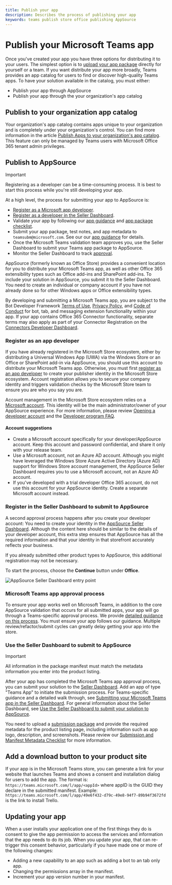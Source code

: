 ```yaml
---
title: Publish your app
description: Describes the process of publishing your app
keywords: teams publish store office publishing AppSource
---
```

# Publish your Microsoft Teams app

Once you've created your app you have three options for distributing it to your users. The simplest option is to [upload your app package](~/concepts/deploy-and-publish/apps-upload.md) directly for yourself or a team. If you want distribute your app more broadly, Teams provides an app catalog for users to find or discover high-quality Teams apps. To have your solution available in the catalog, you must either:

* Publish your app through AppSource
* Publish your app through the your organization's app catalog

## Publish to your organization app catalog

Your organization's app catalog contains apps unique to your organization and is completely under your organization's control. You can find more information in the article [Publish Apps to your organization's app catalog](/microsoftteams/tenant-apps-catalog-teams). This feature can only be managed by Teams users with Microsoft Office 365 tenant admin privileges.

## Publish to AppSource

> [!IMPORTANT]
> Registering as a developer can be a time-consuming process. It is best to start this process while you're still developing your app.

At a high level, the process for submitting your app to AppSource is:

* [Register as a Microsoft app developer](https://developer.microsoft.com/store/register).
* [Register as a developer in the Seller Dashboard](#register-in-the-seller-dashboard-to-submit-to-appsource).
* Validate your app by following our [app guidance](~/concepts/deploy-and-publish/office-store-approval.md) and [app package checklist](~/concepts/deploy-and-publish/office-store-checklist.md).
* Submit your app package, test notes, and app metadata to `teamsubm@microsoft.com`. See our our [app guidance](~/concepts/deploy-and-publish/office-store-approval.md) for details.
* Once the Microsoft Teams validation team approves you, use the Seller Dashboard to submit your Teams app package to AppSource.
* Monitor the Seller Dashboard to track [approval](~/concepts/deploy-and-publish/office-store-approval.md).

AppSource (formerly known as Office Store) provides a convenient location for you to distribute your Microsoft Teams app, as well as other Office 365 extensibility types such as Office add-ins and SharePoint add-ins. To include your solution in AppSource, you submit it to the Seller Dashboard. You need to create an individual or company account if you have not already done so for other Windows apps or Office extensibility types.

By developing and submitting a Microsoft Teams app, you are subject to the Bot Developer Framework [Terms of Use](https://aka.ms/bf-terms), [Privacy Policy](https://aka.ms/bf-privacy), and [Code of Conduct](https://aka.ms/bf-conduct) for bot, tab, and messaging extension functionality within your app. If your app contains Office 365 Connector functionality, separate terms may also apply as part of your Connector Registration on the [Connectors Developer Dashboard](https://aka.ms/connectorsdashboard).

### Register as an app developer

If you have already registered in the Microsoft Store ecosystem, either by distributing a Universal Windows App (UWA) via the Windows Store or an Office or SharePoint add-in via AppSource, you should use this account to distribute your Microsoft Teams app. Otherwise, you must first [register as an app developer](https://developer.microsoft.com/store/register) to create your publisher identity in the Microsoft Store ecosystem. Account registration allows you to secure your company identity and triggers validation checks by the Microsoft Store team to ensure you are who you say you are.

Account management in the Microsoft Store ecosystem relies on a [Microsoft account](https://account.microsoft.com/account). This identity will be the main administrator/owner of your AppSource experience. For more information, please review [Opening a developer account](/windows/uwp/publish/opening-a-developer-account) and the [Developer program FAQ](https://developer.microsoft.com/store/register/faq).

#### Account suggestions

* Create a Microsoft account specifically for your developer/AppSource account. Keep this account and password confidential, and share it only with your release team.
* Use a Microsoft account, not an Azure AD account. Although you might have leveraged the Windows Store Azure Active Directory (Azure AD) support for Windows Store account management, the AppSource Seller Dashboard requires you to use a Microsoft account, not an Azure AD account.
* If you've developed with a trial developer Office 365 account, do not use this account for your AppSource identity. Create a separate Microsoft account instead.

### Register in the Seller Dashboard to submit to AppSource

A second approval process happens after you create your developer account: You need to create your identity in the [AppSource Seller Dashboard](https://sellerdashboard.microsoft.com/Application/Summary). Although the content here should be similar to the details of your developer account, this extra step ensures that AppSource has all the required information and that your identity in that storefront accurately reflects your business.

If you already submitted other product types to AppSource, this additional registration may not be necessary.

To start the process, choose the **Continue** button under **Office**.

![AppSource Seller Dashboard entry point](~/assets/images/submission/sellerdashboardofficeentry.png)

### Microsoft Teams app approval process

To ensure your app works well on Microsoft Teams, in addition to the core AppSource validation that occurs for all submitted apps, your app will go through a Teams-specific approval process. We provide [detailed guidance on this process](~/concepts/deploy-and-publish/office-store-approval.md). You must ensure your app follows our guidance. Multiple review/refactor/submit cycles can greatly delay getting your app into the store.

### Use the Seller Dashboard to submit to AppSource

> [!IMPORTANT]
> All information in the package manifest must match the metadata information you enter into the product listing.

After your app has completed the Microsoft Teams app approval process, you can submit your solution to the [Seller Dashboard](https://go.microsoft.com/fwlink/?LinkId=248605). Add an app of type "Teams App" to initiate the submission process. For Teams-specific guidance and a detailed walk through, see [Submitting your Microsoft Teams app in the Seller Dashboard](~/concepts/deploy-and-publish/office-store-guidance.md). For general information about the Seller Dashboard, see [Use the Seller Dashboard to submit your solution to AppSource](/office/dev/store/use-the-seller-dashboard-to-submit-to-the-office-store).

You need to upload a [submission package](~/concepts/build-and-test/apps-package.md) and provide the required metadata for the product listing page, including information such as app logo, description, and screenshots. Please review our [Submission and Manifest Metadata Checklist](~/concepts/deploy-and-publish/office-store-checklist.md) for more information.

## Add a download button to your product site

If your app is in the Microsoft Teams store, you can generate a link for your website that launches Teams and shows a consent and installation dialog for users to add the app.
The format is:  `https://teams.microsoft.com/l/app/<appId>` where appID is the GUID they declare in the submitted manifest.
Example: `https://teams.microsoft.com/l/app/49e6f432-d79c-49e8-94f7-89b94f3672fd` is the link to install Trello.

## Updating your app

When a user installs your application one of the first things they do is consent to give the app permission to access the services and information that the app needs to do its job. When you update your app, that can re-trigger this consent behavior, particularly if you have made one or more of the following changes:

* Adding a new capability to an app such as adding a bot to an tab only app.
* Changing the permissions array in the manifest.
* Increment your app version number in your manifest.

